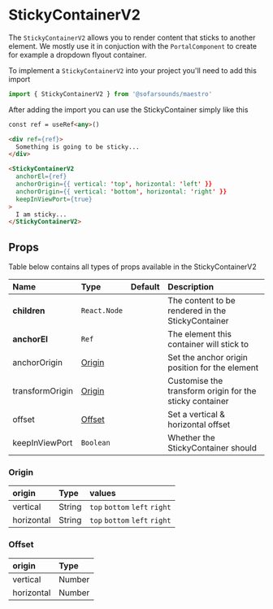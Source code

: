 # StickyContainerV2

The `StickyContainerV2` allows you to render content that sticks to another element. We mostly
use it in conjuction with the `PortalComponent` to create for example a dropdown flyout container.

To implement a `StickyContainerV2` into your project you'll need to add this import
```js
import { StickyContainerV2 } from '@sofarsounds/maestro'
```

After adding the import you can use the StickyContainer simply like this
```html
const ref = useRef<any>()

<div ref={ref}>
  Something is going to be sticky...
</div>

<StickyContainerV2
  anchorEl={ref}
  anchorOrigin={{ vertical: 'top', horizontal: 'left' }}
  anchorOrigin={{ vertical: 'bottom', horizontal: 'right' }}
  keepInViewPort={true}
>
  I am sticky...
</StickyContainerV2>
```

## Props
Table below contains all types of props available in the StickyContainerV2

| Name            | Type                      | Default         | Description                      |
| :------------   | :------------------------ | :-------------- | :------------------------------- |
| **children**    | `React.Node`              |                 | The content to be rendered in the StickyContainer
| **anchorEl**    | `Ref`                     |                 | The element this container will stick to
| anchorOrigin    | [Origin](#origin)           |                 | Set the anchor origin position for the element
| transformOrigin | [Origin](#origin)                  |                 | Customise the transform origin for the sticky container
| offset          | [Offset](#offset)                  |                 | Set a vertical & horizontal offset
| keepInViewPort  | `Boolean`                 |                 | Whether the StickyContainer should

### Origin

| origin     | Type |values |
| :---       | :--- |:---  |
| vertical   | String |`top` `bottom` `left` `right` |
| horizontal | String | `top` `bottom` `left` `right` |

### Offset

| origin     | Type |
| :---       | :---  |
| vertical   | Number |
| horizontal | Number |
